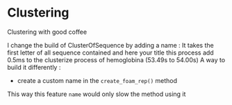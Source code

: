 # Clustering

Clustering with good coffee

I change the build of ClusterOfSequence by adding a name :
It takes the first letter of all sequence contained and here your title
this process add 0.5ms to the clusterize process of hemoglobina (53.49s to 54.00s)
A way to build it differently :
 - create a custom name in the `create_foam_rep()` method
  
This way this feature `name` would only slow the method using it